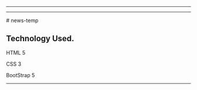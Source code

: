 --------------------------------------------------------------------------------------------------------------------------------------------------------------------
<hr>
# news-temp

<h2>Technology Used.</h2>
<p>HTML 5</p>
<p>CSS 3</p> 
<p>BootStrap 5</p>

--------------------------------------------------------------------------------------------------------------------------------------------------------------------
